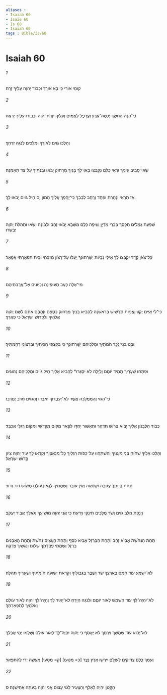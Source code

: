 ```yaml
---
aliases : 
- Isaiah 60
- Isaïe 60
- Is 60
- Isaiah 60
tags : Bible/Is/60
---
```


# Isaiah 60

###### 1
קוּמִי אֹורִי כִּי בָא אֹורֵךְ וּכְבֹוד יְהוָה עָלַיִךְ זָרָח׃
###### 2
כִּי־הִנֵּה הַחֹשֶׁךְ יְכַסֶּה־אֶרֶץ וַעֲרָפֶל לְאֻמִּים וְעָלַיִךְ יִזְרַח יְהוָה וּכְבֹודֹו עָלַיִךְ יֵרָאֶה׃
###### 3
וְהָלְכוּ גֹויִם לְאֹורֵךְ וּמְלָכִים לְנֹגַהּ זַרְחֵךְ׃
###### 4
שְׂאִי־סָבִיב עֵינַיִךְ וּרְאִי כֻּלָּם נִקְבְּצוּ בָאוּ־לָךְ בָּנַיִךְ מֵרָחֹוק יָבֹאוּ וּבְנֹתַיִךְ עַל־צַד תֵּאָמַנָה׃
###### 5
אָז תִּרְאִי וְנָהַרְתְּ וּפָחַד וְרָחַב לְבָבֵךְ כִּי־יֵהָפֵךְ עָלַיִךְ הֲמֹון יָם חֵיל גֹּויִם יָבֹאוּ לָךְ׃
###### 6
שִׁפְעַת גְּמַלִּים תְּכַסֵּךְ בִּכְרֵי מִדְיָן וְעֵיפָה כֻּלָּם מִשְּׁבָא יָבֹאוּ זָהָב וּלְבֹונָה יִשָּׂאוּ וּתְהִלֹּת יְהוָה יְבַשֵּׂרוּ׃
###### 7
כָּל־צֹאן קֵדָר יִקָּבְצוּ לָךְ אֵילֵי נְבָיֹות יְשָׁרְתוּנֶךְ יַעֲלוּ עַל־רָצֹון מִזְבְּחִי וּבֵית תִּפְאַרְתִּי אֲפָאֵר׃
###### 8
מִי־אֵלֶּה כָּעָב תְּעוּפֶינָה וְכַיֹּונִים אֶל־אֲרֻבֹּתֵיהֶם׃
###### 9
כִּי־לִי אִיִּים יְקַוּוּ וָאֳנִיֹּות תַּרְשִׁישׁ בָּרִאשֹׁנָה לְהָבִיא בָנַיִךְ מֵרָחֹוק כַּסְפָּם וּזְהָבָם אִתָּם לְשֵׁם יְהוָה אֱלֹהַיִךְ וְלִקְדֹושׁ יִשְׂרָאֵל כִּי פֵאֲרָךְ׃
###### 10
וּבָנוּ בְנֵי־נֵכָר חֹמֹתַיִךְ וּמַלְכֵיהֶם יְשָׁרְתוּנֶךְ כִּי בְקִצְפִּי הִכִּיתִיךְ וּבִרְצֹונִי רִחַמְתִּיךְ׃
###### 11
וּפִתְּחוּ שְׁעָרַיִךְ תָּמִיד יֹוםָם וָלַיְלָה לֹא יִסָּגֵרוּ* לְהָבִיא אֵלַיִךְ חֵיל גֹּויִם וּמַלְכֵיהֶם נְהוּגִים׃
###### 12
כִּי־הַגֹּוי וְהַמַּמְלָכָה אֲשֶׁר לֹא־יַעַבְדוּךְ יֹאבֵדוּ וְהַגֹּויִם חָרֹב יֶחֱרָבוּ׃
###### 13
כְּבֹוד הַלְּבָנֹון אֵלַיִךְ יָבֹוא בְּרֹושׁ תִּדְהָר וּתְאַשּׁוּר יַחְדָּו לְפָאֵר מְקֹום מִקְדָּשִׁי וּמְקֹום רַגְלַי אֲכַבֵּד׃
###### 14
וְהָלְכוּ אֵלַיִךְ שְׁחֹוחַ בְּנֵי מְעַנַּיִךְ וְהִשְׁתַּחֲווּ עַל־כַּפֹּות רַגְלַיִךְ כָּל־מְנַאֲצָיִךְ וְקָרְאוּ לָךְ עִיר יְהוָה צִיֹּון קְדֹושׁ יִשְׂרָאֵל׃
###### 15
תַּחַת הֱיֹותֵךְ עֲזוּבָה וּשְׂנוּאָה וְאֵין עֹובֵר וְשַׂמְתִּיךְ לִגְאֹון עֹולָם מְשֹׂושׂ דֹּור וָדֹור׃
###### 16
וְיָנַקְתְּ חֲלֵב גֹּויִם וְשֹׁד מְלָכִים תִּינָקִי וְיָדַעַתְּ כִּי אֲנִי יְהוָה מֹושִׁיעֵךְ וְגֹאֲלֵךְ אֲבִיר יַעֲקֹב׃
###### 17
תַּחַת הַנְּחֹשֶׁת אָבִיא זָהָב וְתַחַת הַבַּרְזֶל אָבִיא כֶסֶף וְתַחַת הָעֵצִים נְחֹשֶׁת וְתַחַת הָאֲבָנִים בַּרְזֶל וְשַׂמְתִּי פְקֻדָּתֵךְ שָׁלֹום וְנֹגְשַׂיִךְ צְדָקָה׃
###### 18
לֹא־יִשָּׁמַע עֹוד חָמָס בְּאַרְצֵךְ שֹׁד וָשֶׁבֶר בִּגְבוּלָיִךְ וְקָרָאת יְשׁוּעָה חֹומֹתַיִךְ וּשְׁעָרַיִךְ תְּהִלָּה׃
###### 19
לֹא־יִהְיֶה־לָּךְ עֹוד הַשֶּׁמֶשׁ לְאֹור יֹוםָם וּלְנֹגַהּ הַיָּרֵחַ לֹא־יָאִיר לָךְ וְהָיָה־לָךְ יְהוָה לְאֹור עֹולָם וֵאלֹהַיִךְ לְתִפְאַרְתֵּךְ׃
###### 20
לֹא־יָבֹוא עֹוד שִׁמְשֵׁךְ וִירֵחֵךְ לֹא יֵאָסֵף כִּי יְהוָה יִהְיֶה־לָּךְ לְאֹור עֹולָם וְשָׁלְמוּ יְמֵי אֶבְלֵךְ׃
###### 21
וְעַמֵּךְ כֻּלָּם צַדִּיקִים לְעֹולָם יִירְשׁוּ אָרֶץ נֵצֶר [כ= מַטָּעֹו] [ק= מַטָּעַי] מַעֲשֵׂה יָדַי לְהִתְפָּאֵר׃
###### 22
הַקָּטֹן יִהְיֶה לָאֶלֶף וְהַצָּעִיר לְגֹוי עָצוּם אֲנִי יְהוָה בְּעִתָּהּ אֲחִישֶׁנָּה׃ ס
